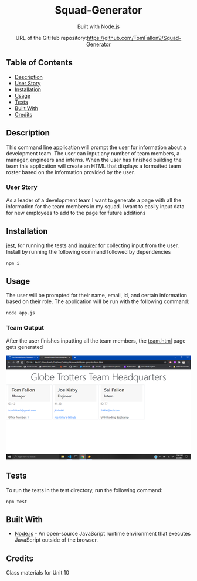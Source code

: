 <div align="center">

# Squad-Generator

Built with Node.js

 URL of the GitHub repository:https://github.com/TomFallon9/Squad-Generator



</div>

## Table of Contents 

* [Description](#description)
* [User Story](#user-story)
* [Installation](#installation)
* [Usage](#usage)
* [Tests](#tests)
* [Built With](#built-with)
* [Credits](#credits)


## Description

This command line application will prompt the user for information about a development team. The user can input any number of team members, a manager, engineers and interns. When the user has finished building the team this application will create an HTML that displays a formatted team roster based on the information provided by the user.

### User Story

As a leader of a development team I want to generate a page with all the information for the team members in my squad. I want to easily input data for new employees to add to the page for future additions

## Installation

 [jest](https://jestjs.io/), for running the tests and [inquirer](https://www.npmjs.com/package/inquirer) for collecting input from the user. Install by running the following command followed by dependencies
```
npm i
```

## Usage

The user will be prompted for their name, email, id, and certain information based on their role.  The application will be run with the following command:
```
node app.js
```

### Team Output

After the user finishes inputting all the team members, the [team.html](/team.html) page gets generated

<p><img src="./lib/Screenshot31.png"></p>


    
</p>

## Tests

To run the tests in the test directory, run the following command:
```
npm test
```

## Built With

* [Node.js](https://nodejs.org/en/) - An open-source JavaScript runtime environment that executes JavaScript outside of the browser. 

## Credits

Class materials for Unit 10 

